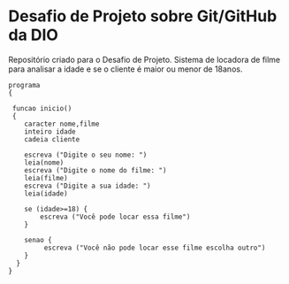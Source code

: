 # Desafio de Projeto sobre Git/GitHub da DIO
Repositório criado para o Desafio de Projeto.
Sistema de locadora de filme para analisar a idade e se o cliente é maior ou menor de 18anos.
	

	programa
	{
	
	 funcao inicio()
	 {
		caracter nome,filme
		inteiro idade 
		cadeia cliente
	
		escreva ("Digite o seu nome: ")
		leia(nome)
		escreva ("Digite o nome do filme: ")
		leia(filme)
		escreva ("Digite a sua idade: ")
		leia(idade)
	
		se (idade>=18) {
			escreva ("Você pode locar essa filme")
		}
	
		senao { 
		     escreva ("Você não pode locar esse filme escolha outro")
		}     
	  }
	}
